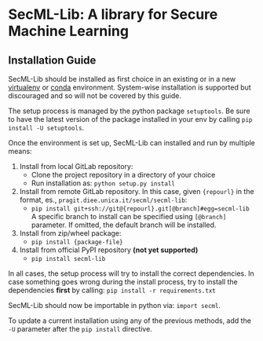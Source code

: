 # SecML-Lib: A library for Secure Machine Learning

## Installation Guide
SecML-Lib should be installed as first choice in an existing or in a new
 [virtualenv](https://virtualenv.pypa.io) or [conda](https://conda.io)
 environment. System-wise installation is supported but discouraged and
 so will not be covered by this guide.

The setup process is managed by the python package `setuptools`. Be sure
 to have the latest version of the package installed in your env by
 calling `pip install -U setuptools`.

Once the environment is set up, SecML-Lib can installed and run by
 multiple means:
 1. Install from local GitLab repository:
    - Clone the project repository in a directory of your choice
    - Run installation as: `python setup.py install`
 2. Install from remote GitLab repository. In this case, given
    `{repourl}` in the format, es., `pragit.diee.unica.it/secml/secml-lib`:
    - `pip install git+ssh://git@{repourl}.git[@branch]#egg=secml-lib`
    A specific branch to install can be specified using `[@branch]` parameter.
    If omitted, the default branch will be installed.
 3. Install from zip/wheel package:
    - `pip install {package-file}`
 4. Install from official PyPI repository **(not yet supported)**
    - `pip install secml-lib`

In all cases, the setup process will try to install the correct dependencies.
In case something goes wrong during the install process, try to install
 the dependencies **first** by calling: `pip install -r requirements.txt`

SecML-Lib should now be importable in python via: `import secml`.

To update a current installation using any of the previous methods, add the 
 `-U` parameter after the `pip install` directive.